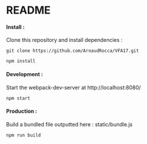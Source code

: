 # README

#### Install :

Clone this repository and install dependencies :
```shell
git clone https://github.com/ArnaudRocca/VFA17.git
```
```shell
npm install
```

#### Development :

Start the webpack-dev-server at http://localhost:8080/
```shell
npm start
```

#### Production :

Build a bundled file outputted here : static/bundle.js
```shell
npm run build
```
